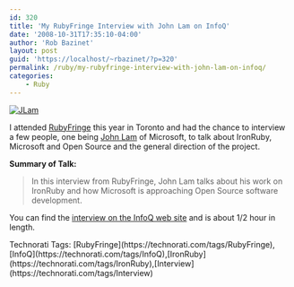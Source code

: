 ```yaml
---
id: 320
title: 'My RubyFringe Interview with John Lam on InfoQ'
date: '2008-10-31T17:35:10-04:00'
author: 'Rob Bazinet'
layout: post
guid: 'https://localhost/~rbazinet/?p=320'
permalink: /ruby/my-rubyfringe-interview-with-john-lam-on-infoq/
categories:
    - Ruby
---
```


[![JLam](https://accidentaltechnologist.com/files/media/image/WindowsLiveWriter/MyRubyFringeInterviewwithJohnLamonInfoQ_F5EE/JLam_thumb.jpg "JLam")](https://accidentaltechnologist.com/files/media/image/WindowsLiveWriter/MyRubyFringeInterviewwithJohnLamonInfoQ_F5EE/JLam_2.jpg)

I attended [RubyFringe](https://rubyfringe.com/) this year in Toronto and had the chance to interview a few people, one being [John Lam](https://www.iunknown.com/) of Microsoft, to talk about IronRuby, Microsoft and Open Source and the general direction of the project.

**Summary of Talk:**

> In this interview from RubyFringe, John Lam talks about his work on IronRuby and how Microsoft is approaching Open Source software development.

You can find the [interview on the InfoQ web site](https://www.infoq.com/interviews/lam-ironruby-ms-opensource) and is about 1/2 hour in length.

<div class="wlWriterEditableSmartContent" id="scid:0767317B-992E-4b12-91E0-4F059A8CECA8:266cfa47-1e8b-44e9-8b79-cd80c911aa76" style="padding-right: 0px; display: inline; padding-left: 0px; float: none; padding-bottom: 0px; margin: 0px; padding-top: 0px">Technorati Tags: [RubyFringe](https://technorati.com/tags/RubyFringe),[InfoQ](https://technorati.com/tags/InfoQ),[IronRuby](https://technorati.com/tags/IronRuby),[Interview](https://technorati.com/tags/Interview)</div>